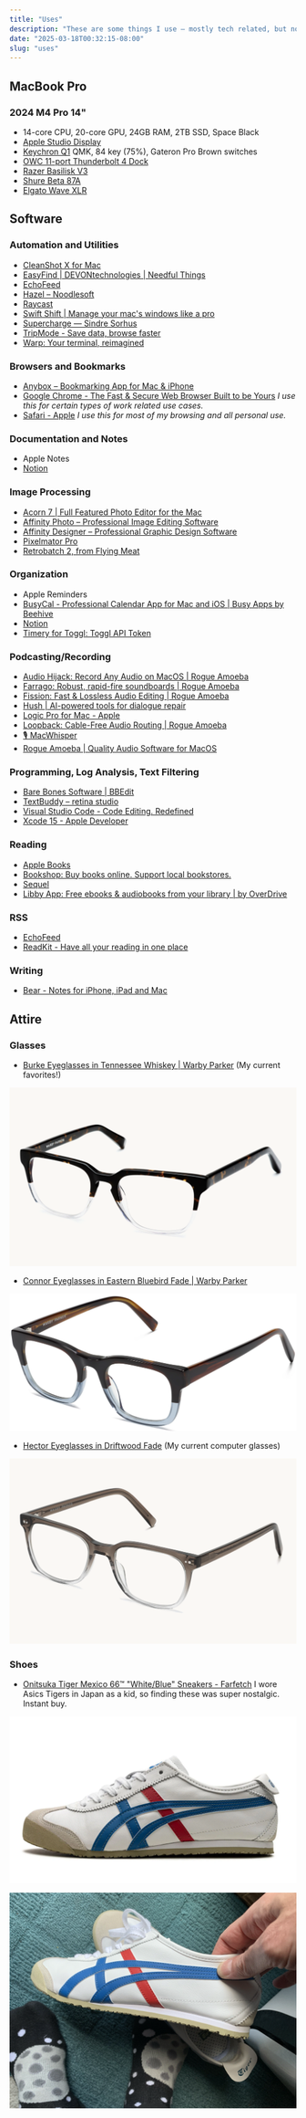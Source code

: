```yaml
---
title: "Uses"
description: "These are some things I use – mostly tech related, but not completely. An eternal work in progress."
date: "2025-03-18T00:32:15-08:00"
slug: "uses"
---
```

## MacBook Pro

### 2024 M4 Pro 14"

- 14-core CPU, 20-core GPU, 24GB RAM, 2TB SSD, Space Black
- [Apple Studio Display](https://www.apple.com/studio-display/)
- [Keychron Q1](https://www.keychron.com/products/keychron-q1) QMK, 84 key (75%), Gateron Pro Brown switches
- [OWC 11-port Thunderbolt 4 Dock](https://eshop.macsales.com/shop/owc-thunderbolt-dock)
- [Razer Basilisk V3](https://www.razer.com/gaming-mice/razer-basilisk-v3)
- [Shure Beta 87A](https://www.shure.com/en-US/products/microphones/beta_87a?variant=BETA87A)
- [Elgato Wave XLR](https://www.elgato.com/us/en/p/wave-xlr)  

## Software

### Automation and Utilities

- [CleanShot X for Mac](https://cleanshot.com/)
- [EasyFind | DEVONtechnologies | Needful Things](https://www.devontechnologies.com/apps/freeware)
- [EchoFeed](https://echofeed.app/)
- [Hazel – Noodlesoft](https://www.noodlesoft.com/manual/hazel/hazel-overview/)
- [Raycast](https://raycast.com/)
- [Swift Shift | Manage your mac's windows like a pro](https://www.swiftshift.app/)
- [Supercharge — Sindre Sorhus](https://sindresorhus.com/supercharge)
- [TripMode - Save data, browse faster](https://tripmode.ch/)
- [Warp: Your terminal, reimagined](https://www.warp.dev/)

### Browsers and Bookmarks

- [Anybox – Bookmarking App for Mac & iPhone](https://anybox.app/)
- [Google Chrome - The Fast & Secure Web Browser Built to be Yours](https://www.google.com/chrome/) *I use this for certain types of work related use cases.*
- [Safari - Apple](https://www.apple.com/safari/) *I use this for most of my browsing and all personal use.*

### Documentation and Notes

- Apple Notes
- [Notion](https://www.notion.so/)

### Image Processing

- [Acorn 7 | Full Featured Photo Editor for the Mac](https://flyingmeat.com/acorn/)
- [Affinity Photo – Professional Image Editing Software](https://affinity.serif.com/en-us/photo/)
- [Affinity Designer – Professional Graphic Design Software](https://affinity.serif.com/en-us/designer/)
- [Pixelmator Pro](https://www.pixelmator.com/pro/)
- [Retrobatch 2, from Flying Meat](https://flyingmeat.com/retrobatch/)

### Organization

- Apple Reminders
- [BusyCal - Professional Calendar App for Mac and iOS | Busy Apps by Beehive](https://www.busymac.com/)
- [Notion](https://www.notion.so/)
- [Timery for Toggl: Toggl API Token](https://www.timeryapp.com/token.html)

### Podcasting/Recording

- [Audio Hijack: Record Any Audio on MacOS | Rogue Amoeba](https://rogueamoeba.com/audiohijack/)
- [Farrago: Robust, rapid-fire soundboards | Rogue Amoeba](https://rogueamoeba.com/farrago/)
- [Fission: Fast & Lossless Audio Editing | Rogue Amoeba](https://rogueamoeba.com/fission/)
- [Hush | AI-powered tools for dialogue repair](https://hushaudioapp.com/)
- [Logic Pro for Mac - Apple](https://www.apple.com/logic-pro/)
- [Loopback: Cable-Free Audio Routing | Rogue Amoeba](https://rogueamoeba.com/loopback/)
- [🎙️ MacWhisper](https://goodsnooze.gumroad.com/l/macwhisper)
- [Rogue Amoeba | Quality Audio Software for MacOS](https://rogueamoeba.com/)

### Programming, Log Analysis, Text Filtering

- [Bare Bones Software | BBEdit](https://www.barebones.com/products/bbedit/index.html)
- [TextBuddy – retina studio](https://retina.studio/textbuddy/)
- [Visual Studio Code - Code Editing. Redefined](https://code.visualstudio.com/)
- [Xcode 15 - Apple Developer](https://developer.apple.com/xcode/)

### Reading

- [Apple Books](https://apps.apple.com/us/app/apple-books/id364709193)
- [Bookshop: Buy books online. Support local bookstores.](https://bookshop.org/)
- [Sequel](https://www.getsequel.app)
- [Libby App: Free ebooks & audiobooks from your library | by OverDrive](https://www.overdrive.com/apps/libby)

### RSS

- [EchoFeed](https://echofeed.app/)
- [ReadKit - Have all your reading in one place](https://readkit.app/)

### Writing

- [Bear - Notes for iPhone, iPad and Mac](https://bear.app/)

## Attire

### Glasses

- [Burke Eyeglasses in Tennessee Whiskey | Warby Parker](https://www.warbyparker.com/eyeglasses/burke/tennessee-whiskey?w=medium)  (My current favorites!)

[![Warby Parker Burke in Tennessee Whiskey](../../assets/images/posts/WarbyParkerBurke-5701041A-0801-4FF0-B738-4522258F4F46.png)](/images/posts/WarbyParkerBurke-5701041A-0801-4FF0-B738-4522258F4F46.jpg)  

- [Connor Eyeglasses in Eastern Bluebird Fade | Warby Parker](https://www.warbyparker.com/eyeglasses/connor/eastern-bluebird-fade?w=medium)

[![Warby Parker Connor Eastern Bluebird Fade](../../assets/images/posts/WarbyParkerConnorEasternBluebirdFade-11EAFF75-4793-48FD-9CA5-8EC00975558A.png)](/images/posts/WarbyParkerConnorEasternBluebirdFade-11EAFF75-4793-48FD-9CA5-8EC00975558A.jpg)  

- [Hector Eyeglasses in Driftwood Fade](https://www.warbyparker.com/eyeglasses/hector/driftwood-fade?w=medium) (My current computer glasses)

[![Warby Parker Hector in Driftwood Fade](../../assets/images/posts/WarbyParkerHector-5701041A-0801-4FF0-B738-4522258F4F46.png)](/images/posts/WarbyParkerHector-5701041A-0801-4FF0-B738-4522258F4F46.jpg)  
  
### Shoes

- [Onitsuka Tiger Mexico 66™ "White/Blue" Sneakers - Farfetch](https://www.farfetch.com/jp/shopping/men/onitsuka-tiger-mexico-66-whiteblue-sneakers-item-21345026.aspx?storeid=11218) I wore Asics Tigers in Japan as a kid, so finding these was super nostalgic. Instant buy.

[![Onitsuka Tiger](../../assets/images/posts/OnitsukaTiger2-FA252BE3-2A89-4E1B-8B52-759AA55758F1.png)](/images/posts/OnitsukaTiger2-FA252BE3-2A89-4E1B-8B52-759AA55758F1.jpg)

[![Onitsuka Tiger](../../assets/images/posts/OnitsukaTiger-D434002B-191E-4772-A0C9-FC857CCC4AE1.png)](/images/posts/OnitsukaTiger-D434002B-191E-4772-A0C9-FC857CCC4AE1.jpg)
